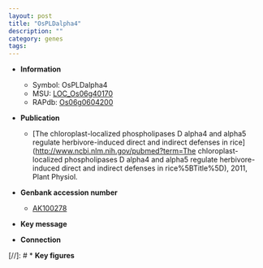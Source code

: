 ```yaml
---
layout: post
title: "OsPLDalpha4"
description: ""
category: genes
tags: 
---
```


* **Information**  
    + Symbol: OsPLDalpha4  
    + MSU: [LOC_Os06g40170](http://rice.uga.edu/cgi-bin/ORF_infopage.cgi?orf=LOC_Os06g40170)  
    + RAPdb: [Os06g0604200](http://rapdb.dna.affrc.go.jp/viewer/gbrowse_details/irgsp1?name=Os06g0604200)  

* **Publication**  
    + [The chloroplast-localized phospholipases D alpha4 and alpha5 regulate herbivore-induced direct and indirect defenses in rice](http://www.ncbi.nlm.nih.gov/pubmed?term=The chloroplast-localized phospholipases D alpha4 and alpha5 regulate herbivore-induced direct and indirect defenses in rice%5BTitle%5D), 2011, Plant Physiol.

* **Genbank accession number**  
    + [AK100278](http://www.ncbi.nlm.nih.gov/nuccore/AK100278)

* **Key message**  

* **Connection**  

[//]: # * **Key figures**  


